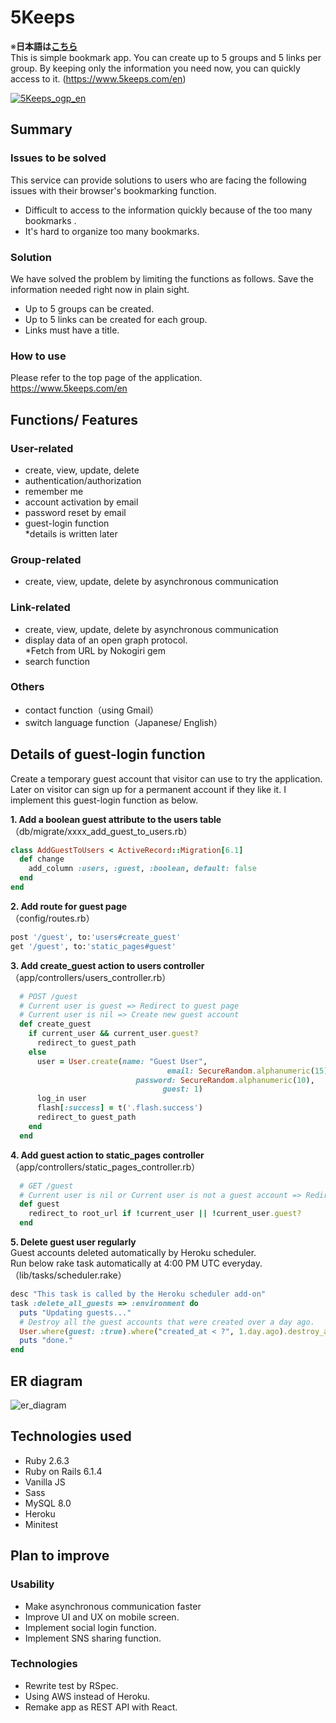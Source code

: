 # 5Keeps
※**日本語は[こちら](/README_ja.md)**  
 This is simple bookmark app. You can create up to 5 groups and 5 links per group. By keeping only the information you need now, you can quickly access to it. (https://www.5keeps.com/en)

[![5Keeps_ogp_en](https://user-images.githubusercontent.com/72771511/141037698-e0e90d12-854a-4a50-aebf-142ccd588628.png)](https://www.5keeps.com/en)

## Summary
### Issues to be solved
This service can provide solutions to users who are facing the following issues with their browser's bookmarking function.
- Difficult to access to the information quickly because of the too many bookmarks .
- It's hard to organize too many bookmarks.

### Solution
We have solved the problem by limiting the functions as follows. Save the information needed right now in plain sight.
- Up to 5 groups can be created.
- Up to 5 links can be created for each group.
- Links must have a title.

### How to use
Please refer to the top page of the application.   
https://www.5keeps.com/en

## Functions/ Features
### User-related
- create, view, update, delete
- authentication/authorization
- remember me
- account activation by email
- password reset by email
- guest-login function  
*details is written later
### Group-related
- create, view, update, delete by asynchronous communication
### Link-related
- create, view, update, delete by asynchronous communication
- display data of an open graph protocol.  
*Fetch from URL by Nokogiri gem
- search function
### Others
- contact function（using Gmail）
- switch language function（Japanese/ English）

## Details of guest-login function
Create a temporary guest account that visitor can use to try the application. Later on visitor can sign up for a permanent account if they like it.
I implement this guest-login function as below.

**1. Add a boolean guest attribute to the users table**
（db/migrate/xxxx_add_guest_to_users.rb）

```ruby
class AddGuestToUsers < ActiveRecord::Migration[6.1]
  def change
    add_column :users, :guest, :boolean, default: false
  end
end
```

**2. Add route for guest page**   
（config/routes.rb）
```ruby
post '/guest', to:'users#create_guest'
get '/guest', to:'static_pages#guest'
```

**3. Add create_guest action to users controller**
（app/controllers/users_controller.rb）
```ruby
  # POST /guest
  # Current user is guest => Redirect to guest page
  # Current user is nil => Create new guest account
  def create_guest
    if current_user && current_user.guest?
      redirect_to guest_path
    else
      user = User.create(name: "Guest User",
                                   email: SecureRandom.alphanumeric(15) + "@guest.com",
                            password: SecureRandom.alphanumeric(10),
                                  guest: 1)
      log_in user
      flash[:success] = t('.flash.success')
      redirect_to guest_path
    end
  end
```

**4. Add guest action to static_pages controller**   
（app/controllers/static_pages_controller.rb）
```ruby
  # GET /guest
  # Current user is nil or Current user is not a guest account => Redirect to root url
  def guest    
    redirect_to root_url if !current_user || !current_user.guest?
  end
```

**5. Delete guest user regularly**   
Guest accounts deleted automatically by Heroku scheduler.   
Run below rake task automatically at 4:00 PM UTC everyday.   
（lib/tasks/scheduler.rake）

```ruby
desc "This task is called by the Heroku scheduler add-on"
task :delete_all_guests => :environment do
  puts "Updating guests..."
  # Destroy all the guest accounts that were created over a day ago.
  User.where(guest: :true).where("created_at < ?", 1.day.ago).destroy_all
  puts "done."
end
```

## ER diagram
![er_diagram](https://user-images.githubusercontent.com/72771511/140603325-dafce5de-d449-4076-9f73-85b6b5e8b3cb.png)

## Technologies used 
- Ruby 2.6.3
- Ruby on Rails 6.1.4
- Vanilla JS
- Sass
- MySQL 8.0
- Heroku
- Minitest

## Plan to improve
### Usability
- Make asynchronous communication faster
- Improve UI and UX on mobile screen.
- Implement social login function.
- Implement SNS sharing function.
### Technologies
- Rewrite test by RSpec.
- Using AWS instead of Heroku.
- Remake app as REST API with React.
